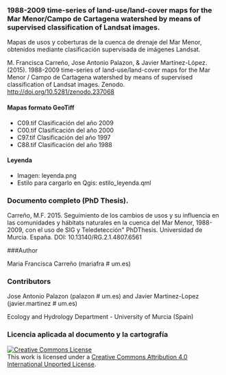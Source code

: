 ### 1988-2009 time-series of land-use/land-cover maps for the Mar Menor/Campo de Cartagena watershed by means of supervised classification of Landsat images.

Mapas de usos y coberturas de la cuenca de drenaje del Mar Menor, obtenidos mediante clasificación supervisada de imágenes Landsat. 

M. Francisca Carreño, Jose Antonio Palazon, & Javier Martínez-López. (2015). 1988-2009 time-series of land-use/land-cover maps for the Mar Menor / Campo de Cartagena watershed by means of supervised classification of Landsat images. Zenodo. http://doi.org/10.5281/zenodo.237068

#### Mapas formato GeoTiff

+ C09.tif Clasificación del año 2009
+ C00.tif Clasificación del año 2000
+ C97.tif Clasificación del año 1997
+ C88.tif Clasificación del año 1988

#### Leyenda

+ Imagen: leyenda.png
+ Estilo para cargarlo en Qgis: estilo_leyenda.qml


### Documento completo (PhD Thesis).

Carreño, M.F. 2015. Seguimiento de los cambios de usos y su influencia en las comunidades y hábitats naturales en la cuenca del Mar Menor, 1988-2009, con el uso de SIG y Teledetección" PhDThesis. Universidad de Murcia. España. DOI: 10.13140/RG.2.1.4807.6561

###Author

Maria Francisca Carreño (mariafra # um.es)

### Contributors

Jose Antonio Palazon (palazon # um.es) and Javier Martinez-Lopez (javier.martinez # um.es)

Ecology and Hydrology Department - University of Murcia (Spain)

### Licencia aplicada al documento y la cartografía

<a rel="license" href="http://creativecommons.org/licenses/by/4.0/"><img alt="Creative Commons License" style="border-width:0" src="https://licensebuttons.net/l/by/4.0/88x31.png" /></a><br />This work is licensed under a <a rel="license" href="http://creativecommons.org/licenses/by/4.0/"> Creative Commons Attribution 4.0 International  Unported License</a>.

